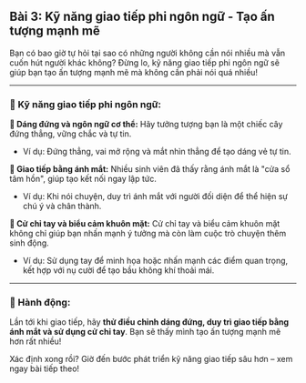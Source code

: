 ## Bài 3: Kỹ năng giao tiếp phi ngôn ngữ - Tạo ấn tượng mạnh mẽ

Bạn có bao giờ tự hỏi tại sao có những người không cần nói nhiều mà vẫn cuốn hút người khác không? Đừng lo, kỹ năng giao tiếp phi ngôn ngữ sẽ giúp bạn tạo ấn tượng mạnh mẽ mà không cần phải nói quá nhiều!

---

### 📌 Kỹ năng giao tiếp phi ngôn ngữ:

**🔹 Dáng đứng và ngôn ngữ cơ thể:**
Hãy tưởng tượng bạn là một chiếc cây đứng thẳng, vững chắc và tự tin.  
- Ví dụ: Đứng thẳng, vai mở rộng và mắt nhìn thẳng để tạo dáng vẻ tự tin.  

**🔹 Giao tiếp bằng ánh mắt:**
Nhiều sinh viên đã thấy rằng ánh mắt là "cửa sổ tâm hồn", giúp tạo kết nối ngay lập tức.  
- Ví dụ: Khi nói chuyện, duy trì ánh mắt với người đối diện để thể hiện sự chú ý và chân thành.  

**🔹 Cử chỉ tay và biểu cảm khuôn mặt:**
Cử chỉ tay và biểu cảm khuôn mặt không chỉ giúp bạn nhấn mạnh ý tưởng mà còn làm cuộc trò chuyện thêm sinh động.  
- Ví dụ: Sử dụng tay để minh họa hoặc nhấn mạnh các điểm quan trọng, kết hợp với nụ cười để tạo bầu không khí thoải mái.  

---

### 🚀 Hành động:

Lần tới khi giao tiếp, hãy **thử điều chỉnh dáng đứng, duy trì giao tiếp bằng ánh mắt và sử dụng cử chỉ tay**. Bạn sẽ thấy mình tạo ấn tượng mạnh mẽ hơn rất nhiều!

Xác định xong rồi? Giờ đến bước phát triển kỹ năng giao tiếp sâu hơn – xem ngay bài tiếp theo!